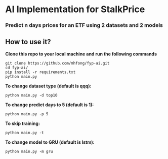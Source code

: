 # AI Implementation for StalkPrice
### Predict n days prices for an ETF using 2 datasets and 2 models
## How to use it?
**Clone this repo to your local machine and run the following commands**
```
git clone https://github.com/mhfong/fyp-ai.git
cd fyp-ai/
pip install -r requirements.txt
python main.py
```
**To change dataset type (default is qqq):**
```
python main.py -d top10
```
**To change predict days to 5 (default is 1):**
```
python main.py -p 5
```
**To skip training:**
```
python main.py -t
```
**To change model to GRU (default is lstm):**
```
python main.py -m gru
```
